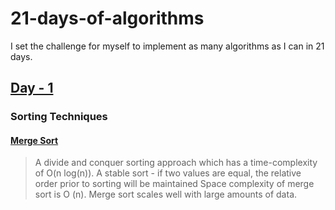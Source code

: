 # 21-days-of-algorithms
I set the challenge for myself to implement as many algorithms as I can in 21 days.

## [Day - 1](day-1-sorting/)
### Sorting Techniques
#### [Merge Sort](day-1-sorting/merge-sort.py) 
> A divide and conquer sorting approach which has a time-complexity of O(n log(n)).
A stable sort - if two values are equal, the relative order prior to sorting will be maintained
Space complexity of merge sort is  O (n).
Merge sort scales well with large amounts of data.
